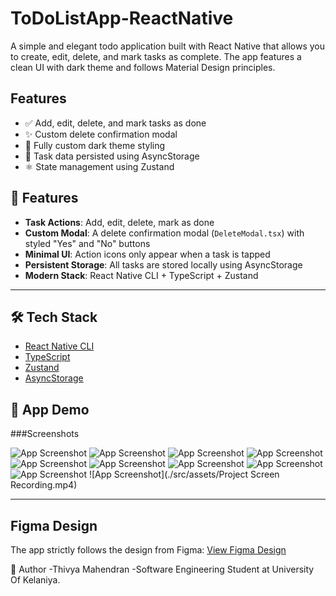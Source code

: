# ToDoListApp-ReactNative

A simple and elegant todo application built with React Native that allows you to create, edit, delete, and mark tasks as complete. The app features a clean UI with dark theme and follows Material Design principles.

## Features

- ✅ Add, edit, delete, and mark tasks as done  
- ✨ Custom delete confirmation modal  
- 🎨 Fully custom dark theme styling  
- 💾 Task data persisted using AsyncStorage  
- ⚛️ State management using Zustand

## 🚀 Features

- **Task Actions**: Add, edit, delete, mark as done
- **Custom Modal**: A delete confirmation modal (`DeleteModal.tsx`) with styled "Yes" and "No" buttons
- **Minimal UI**: Action icons only appear when a task is tapped
- **Persistent Storage**: All tasks are stored locally using AsyncStorage
- **Modern Stack**: React Native CLI + TypeScript + Zustand

---

## 🛠️ Tech Stack

- [React Native CLI](https://reactnative.dev/)
- [TypeScript](https://www.typescriptlang.org/)
- [Zustand](https://docs.pmnd.rs/zustand/introduction)
- [AsyncStorage](https://react-native-async-storage.github.io/async-storage/)


## 📱 App Demo
###Screenshots

![App Screenshot](./src/assets/screenshot1.png)
![App Screenshot](./src/assets/screenshot2.png)
![App Screenshot](./src/assets/screenshot3.png)
![App Screenshot](./src/assets/screenshot4.png)
![App Screenshot](./src/assets/screenshot5.png)
![App Screenshot](./src/assets/screenshot6.png)
![App Screenshot](./src/assets/screenshot7.png)
![App Screenshot](./src/assets/screenshot8.png)
![App Screenshot](./src/assets/screenshot9.png)
![App Screenshot](./src/assets/Project Screen Recording.mp4)

---
## Figma Design

The app strictly follows the design from Figma:
[View Figma Design](https://www.figma.com/design/0voUh3g2fDdGMbKNibqygj/To-Do-List--Community-?t=URrfm7Uo7M8LX17l-0)

👤 Author
-Thivya Mahendran
-Software Engineering Student at University Of Kelaniya.


